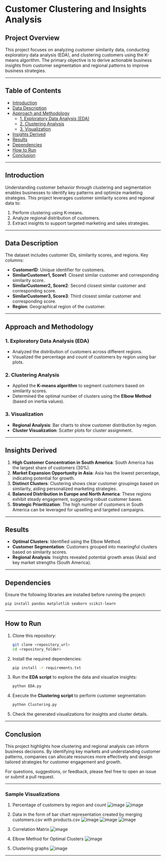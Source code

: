 # **Customer Clustering and Insights Analysis**

## **Project Overview**  
This project focuses on analyzing customer similarity data, conducting exploratory data analysis (EDA), and clustering customers using the K-means algorithm. The primary objective is to derive actionable business insights from customer segmentation and regional patterns to improve business strategies.  

---

## **Table of Contents**  
- [Introduction](#introduction)  
- [Data Description](#data-description)  
- [Approach and Methodology](#approach-and-methodology)  
  - [1. Exploratory Data Analysis (EDA)](#1-exploratory-data-analysis-eda)  
  - [2. Clustering Analysis](#2-clustering-analysis)  
  - [3. Visualization](#3-visualization)  
- [Insights Derived](#insights-derived)  
- [Results](#results)  
- [Dependencies](#dependencies)  
- [How to Run](#how-to-run)  
- [Conclusion](#conclusion)  

---

## **Introduction**  
Understanding customer behavior through clustering and segmentation enables businesses to identify key patterns and optimize marketing strategies. This project leverages customer similarity scores and regional data to:  
1. Perform clustering using K-means.  
2. Analyze regional distribution of customers.  
3. Extract insights to support targeted marketing and sales strategies.  

---

## **Data Description**  
The dataset includes customer IDs, similarity scores, and regions. Key columns:  
- **CustomerID**: Unique identifier for customers.  
- **SimilarCustomer1, Score1**: Closest similar customer and corresponding similarity score.  
- **SimilarCustomer2, Score2**: Second closest similar customer and corresponding score.  
- **SimilarCustomer3, Score3**: Third closest similar customer and corresponding score.  
- **Region**: Geographical region of the customer.  

---

## **Approach and Methodology**

### **1. Exploratory Data Analysis (EDA)**  
- Analyzed the distribution of customers across different regions.  
- Visualized the percentage and count of customers by region using bar plots.  

### **2. Clustering Analysis**  
- Applied the **K-means algorithm** to segment customers based on similarity scores.  
- Determined the optimal number of clusters using the **Elbow Method** (based on inertia values).  

### **3. Visualization**  
- **Regional Analysis**: Bar charts to show customer distribution by region.  
- **Cluster Visualization**: Scatter plots for cluster assignment.  

---

## **Insights Derived**  
1. **High Customer Concentration in South America**: South America has the largest share of customers (30%).  
2. **Market Expansion Opportunity in Asia**: Asia has the lowest percentage, indicating potential for growth.  
3. **Distinct Clusters**: Clustering shows clear customer groupings based on similarity, aiding personalized marketing strategies.  
4. **Balanced Distribution in Europe and North America**: These regions exhibit steady engagement, suggesting robust customer bases.  
5. **Strategic Prioritization**: The high number of customers in South America can be leveraged for upselling and targeted campaigns.  

---

## **Results**  
- **Optimal Clusters**: Identified using the Elbow Method.  
- **Customer Segmentation**: Customers grouped into meaningful clusters based on similarity scores.  
- **Regional Analysis**: Insights revealed potential growth areas (Asia) and key market strengths (South America).  

---

## **Dependencies**  
Ensure the following libraries are installed before running the project:  

```bash
pip install pandas matplotlib seaborn scikit-learn
```  

---

## **How to Run**

1. Clone this repository:  
   ```bash
   git clone <repository_url>
   cd <repository_folder>
   ```  

2. Install the required dependencies:  
   ```bash
   pip install -r requirements.txt
   ```  

3. Run the **EDA script** to explore the data and visualize insights:  
   ```bash
   python EDA.py
   ```  

4. Execute the **Clustering script** to perform customer segmentation:  
   ```bash
   python Clustering.py
   ```  

5. Check the generated visualizations for insights and cluster details.  

---

## **Conclusion**  
This project highlights how clustering and regional analysis can inform business decisions. By identifying key markets and understanding customer patterns, companies can allocate resources more effectively and design tailored strategies for customer engagement and growth.

For questions, suggestions, or feedback, please feel free to open an issue or submit a pull request.  

---  

### **Sample Visualizations**  
1. Percentage of customers by region and count
![image](https://github.com/user-attachments/assets/50ad5e6f-64be-4a19-9647-fd0702be2568)
![image](https://github.com/user-attachments/assets/8d6a00f8-12a4-4504-a5e6-c70dfff20079)

2. Data in the form of bar chart representation created by merging customers.csv with products.csv
![image](https://github.com/user-attachments/assets/9d0ea9aa-b939-4e47-8e5d-4250d989a4e1)
![image](https://github.com/user-attachments/assets/72ac6e7c-fc37-4df9-be4e-86738d56032c)
![image](https://github.com/user-attachments/assets/b16457f1-cb45-44da-8e70-58f65ba45a0d)

4. Correlation Matrix
![image](https://github.com/user-attachments/assets/dfcb624e-8c2f-4d78-b89d-9b38bb56b4d5)

5. Elbow Method for Optimal Clusters
![image](https://github.com/user-attachments/assets/e2a2620f-a04a-4fb5-b1e8-5102d626c4a6)

6. Clustering graphs
![image](https://github.com/user-attachments/assets/5004ecf9-c2f2-4bc5-a3a9-569f2b1cdb28)
---
